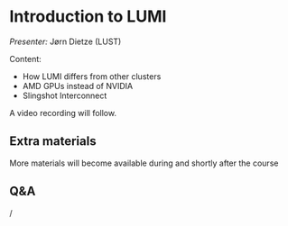 # Introduction to LUMI

*Presenter:* Jørn Dietze (LUST)

Content:

-   How LUMI differs from other clusters
-   AMD GPUs instead of NVIDIA
-   Slingshot Interconnect

A video recording will follow.

<!--
<video src="https://462000265.lumidata.eu/ai-20250204/recordings/01_Lumi_Introduction.mp4" controls="controls"></video>
-->


## Extra materials

More materials will become available during and shortly after the course

<!--
-   [Presentation slides](https://462000265.lumidata.eu/ai-20250204/files/LUMI-ai-20250204-01-Lumi_intro.pdf)
-->


## Q&A

/

